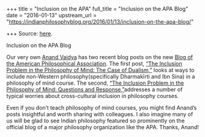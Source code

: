 +++
title = "Inclusion on the APA"
full_title = "Inclusion on the APA Blog"
date = "2016-01-13"
upstream_url = "https://indianphilosophyblog.org/2016/01/13/inclusion-on-the-apa-blog/"

+++
Source: [here](https://indianphilosophyblog.org/2016/01/13/inclusion-on-the-apa-blog/).

Inclusion on the APA Blog

Our very own [Anand Vaidya](http://anandvaidya.weebly.com) has two
recent blog posts on the new [Blog of the American Philosophical
Association](http://blog.apaonline.org). The first post, [“The
Inclusion Problem in the Philosophy of Mind: The Case of
Dualism,”](http://blog.apaonline.org/2016/01/07/the-inclusion-problem-in-the-philosophy-of-mind-the-case-of-dualism/)
looks at ways to include non-Western philosophy(specifically
Dharmakīrti and Ibn Sina) in a philosophy of mind course. The second,
[“The Inclusion Problem in the Philosophy of Mind: Questions and
Response,”](http://blog.apaonline.org/2016/01/08/the-inclusion-problem-in-the-philosophy-of-mind-questions-and-responses/)addresses
a number of typical worries about cross-cultural inclusion in philosophy
courses.

Even if you don’t teach philosophy of mind courses, you might find
Anand’s posts insightful and worth sharing with colleagues. I also
imagine many of us will be glad to see Indian philosophy featured so
prominently on the official blog of a major philosophy organization like
the APA. Thanks, Anand!
